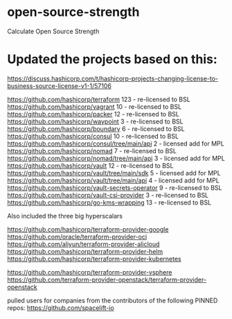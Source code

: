 # open-source-strength
Calculate Open Source Strength

# Updated the projects based on this:
https://discuss.hashicorp.com/t/hashicorp-projects-changing-license-to-business-source-license-v1-1/57106

https://github.com/hashicorp/terraform 123 - re-licensed to BSL
https://github.com/hashicorp/vagrant 10 - re-licensed to BSL
https://github.com/hashicorp/packer 12 - re-licensed to BSL
https://github.com/hashicorp/waypoint 3 - re-licensed to BSL
https://github.com/hashicorp/boundary 6 - re-licensed to BSL
https://github.com/hashicorp/consul 10 - re-licensed to BSL
https://github.com/hashicorp/consul/tree/main/api 2 - licensed add for MPL
https://github.com/hashicorp/nomad 7 - re-licensed to BSL
https://github.com/hashicorp/nomad/tree/main/api 3 - licensed add for MPL
https://github.com/hashicorp/vault 12 - re-licensed to BSL
https://github.com/hashicorp/vault/tree/main/sdk 5 - licensed add for MPL
https://github.com/hashicorp/vault/tree/main/api 4 - licensed add for MPL
https://github.com/hashicorp/vault-secrets-operator 9 - re-licensed to BSL
https://github.com/hashicorp/vault-csi-provider 3 - re-licensed to BSL
https://github.com/hashicorp/go-kms-wrapping 13 - re-licensed to BSL

Also included the three big hyperscalars

https://github.com/hashicorp/terraform-provider-google
https://github.com/oracle/terraform-provider-oci
https://github.com/aliyun/terraform-provider-alicloud
https://github.com/hashicorp/terraform-provider-helm
https://github.com/hashicorp/terraform-provider-kubernetes

https://github.com/hashicorp/terraform-provider-vsphere
https://github.com/terraform-provider-openstack/terraform-provider-openstack

pulled users for companies from the contributors of the following PINNED repos:
https://github.com/spacelift-io